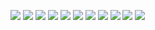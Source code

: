 ![](./ppt/应用架构-引擎与模块版本管理.002.jpeg)
![](./ppt/应用架构-引擎与模块版本管理.003.jpeg)
![](./ppt/应用架构-引擎与模块版本管理.004.jpeg)
![](./ppt/应用架构-引擎与模块版本管理.005.jpeg)
![](./ppt/应用架构-引擎与模块版本管理.006.jpeg)
![](./ppt/应用架构-引擎与模块版本管理.007.jpeg)
![](./ppt/应用架构-引擎与模块版本管理.008.jpeg)
![](./ppt/应用架构-引擎与模块版本管理.009.jpeg)
![](./ppt/应用架构-引擎与模块版本管理.010.jpeg)
![](./ppt/应用架构-引擎与模块版本管理.011.jpeg)
![](./ppt/应用架构-引擎与模块版本管理.012.jpeg)
<!--![](./ppt/应用架构-引擎与模块版本管理.013.jpeg)-->
<!--![](./ppt/应用架构-引擎与模块版本管理.014.jpeg)-->
